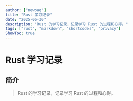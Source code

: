 ```yaml
---
author: ["newoag"]
title: "Rust 学习记录"
date: "2025-06-30"
description: "Rust 的学习记录，记录学习 Rust 的过程和心得。"
tags: ["rust", "markdown", "shortcodes", "privacy"]
ShowToc: true
---
```


# Rust 学习记录
## 简介

> Rust 的学习记录，记录学习 Rust 的过程和心得。
